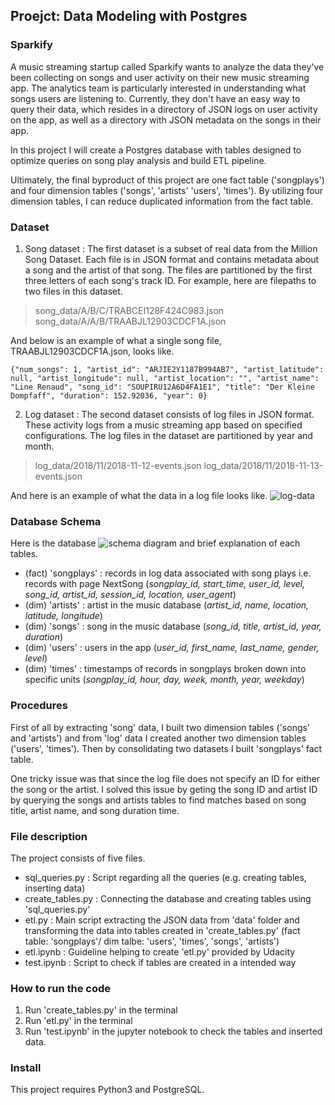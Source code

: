 ## Proejct: Data Modeling with Postgres

### Sparkify
A music streaming startup called Sparkify wants to analyze the data they've been collecting on songs and user activity on their new music streaming app. The analytics team is particularly interested in understanding what songs users are listening to. Currently, they don't have an easy way to query their data, which resides in a directory of JSON logs on user activity on the app, as well as a directory with JSON metadata on the songs in their app. 

In this project I will create a Postgres database with tables designed to optimize queries on song play analysis and build ETL pipeline.

Ultimately, the final byproduct of this project are one fact table ('songplays') and four dimension tables ('songs', 'artists' 'users', 'times'). By utilizing four dimension tables, I can reduce duplicated information from the fact table. 

### Dataset
1. Song dataset
: The first dataset is a subset of real data from the Million Song Dataset. Each file is in JSON format and contains metadata about a song and the artist of that song. The files are partitioned by the first three letters of each song's track ID. For example, here are filepaths to two files in this dataset.
> song_data/A/B/C/TRABCEI128F424C983.json
> song_data/A/A/B/TRAABJL12903CDCF1A.json

And below is an example of what a single song file, TRAABJL12903CDCF1A.json, looks like.

    {"num_songs": 1, "artist_id": "ARJIE2Y1187B994AB7", "artist_latitude": null, "artist_longitude": null, "artist_location": "", "artist_name": "Line Renaud", "song_id": "SOUPIRU12A6D4FA1E1", "title": "Der Kleine Dompfaff", "duration": 152.92036, "year": 0}
    
    
2. Log dataset
: The second dataset consists of log files in JSON format. These activity logs from a music streaming app based on specified configurations. The log files in the dataset are partitioned by year and month.
> log_data/2018/11/2018-11-12-events.json
> log_data/2018/11/2018-11-13-events.json

And here is an example of what the data in a log file looks like.
![log-data]("log-data.png")

### Database Schema
Here is the database ![schema diagram]("schema_diagram.png") and brief explanation of each tables.
- (fact) 'songplays' : records in log data associated with song plays i.e. records with page NextSong (*songplay_id, start_time, user_id, level, song_id, artist_id, session_id, location, user_agent*)
- (dim) 'artists' : artist in the music database (*artist_id, name, location, latitude, longitude*)
- (dim) 'songs' : song in the music database (*song_id, title, artist_id, year, duration*)
- (dim) 'users' : users in the app (*user_id, first_name, last_name, gender, level*)
- (dim) 'times' : timestamps of records in songplays broken down into specific units (*songplay_id, hour, day, week, month, year, weekday*)

### Procedures
First of all by extracting 'song' data, I built two dimension tables ('songs' and 'artists') and from 'log' data I created another two dimension tables ('users', 'times'). Then by consolidating two datasets I built 'songplays' fact table. 

One tricky issue was that since the log file does not specify an ID for either the song or the artist. I solved this issue by geting the song ID and artist ID by querying the songs and artists tables to find matches based on song title, artist name, and song duration time.

### File description
The project consists of five files.

- sql_queries.py : Script regarding all the queries (e.g. creating tables, inserting data) 
- create_tables.py : Connecting the database and creating tables using 'sql_queries.py'
- etl.py : Main script extracting the JSON data from 'data' folder and transforming the data into tables created in 'create_tables.py' (fact table: 'songplays'/ dim talbe: 'users', 'times', 'songs', 'artists')  
- etl.ipynb : Guideline helping to create 'etl.py' provided by Udacity
- test.ipynb : Script to check if tables are created in a intended way

### How to run the code
1. Run 'create_tables.py' in the terminal
2. Run 'etl.py' in the terminal
3. Run 'test.ipynb' in the jupyter notebook to check the tables and inserted data. 

### Install
This project requires Python3 and PostgreSQL.
